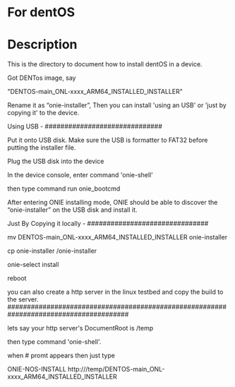 # For dentOS 

# Description
This is the directory to document how to install dentOS in a device.

Got DENTos image, say

"DENTOS-main_ONL-xxxx_ARM64_INSTALLED_INSTALLER"

Rename it as “onie-installer”, Then you can install 'using an USB' or 'just by copying it' to the device.

Using USB -
##############################

Put it onto USB disk. Make sure the USB is formatter to FAT32 before putting the installer file.


Plug the USB disk into the device

In the device console, enter command 'onie-shell'

then type command run onie_bootcmd

After entering ONIE installing mode, ONIE should be able to discover the “onie-installer” on the USB disk and install it.

Just By Copying it locally -
###############################

mv DENTOS-main_ONL-xxxx_ARM64_INSTALLED_INSTALLER onie-installer
 
cp onie-installer /onie-installer
 
onie-select install
 
reboot


you can also create a http server in the linux testbed and copy the build to the server.
#######################################################################################

lets say your http server's  DocumentRoot is /temp

then type command 'onie-shell'.

when # promt appears then just type 

ONIE-NOS-INSTALL http://<Linux IP>/temp/DENTOS-main_ONL-xxxx_ARM64_INSTALLED_INSTALLER

